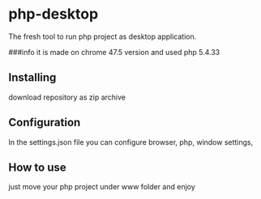 # php-desktop
The fresh tool to run php project as desktop application.

###info
it is made on chrome 47.5 version and used php 5.4.33

## Installing

download repository as zip archive



## Configuration

In the settings.json file you can configure browser,  php, window settings,  

## How to use

just move your php project under www folder and enjoy


